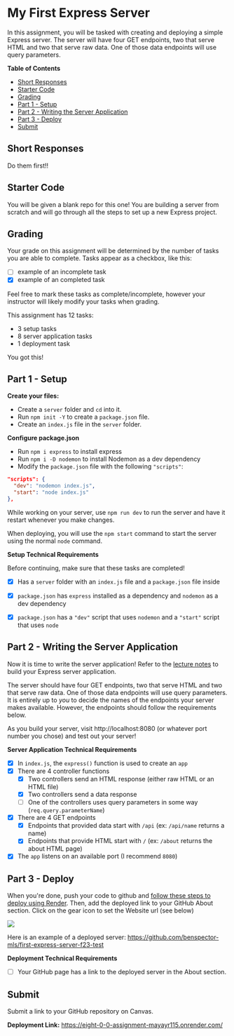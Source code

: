 # My First Express Server

In this assignment, you will be tasked with creating and deploying a simple Express server. The server will have four GET endpoints, two that serve HTML and two that serve raw data. One of those data endpoints will use query parameters.

**Table of Contents**
- [Short Responses](#short-responses)
- [Starter Code](#starter-code)
- [Grading](#grading)
- [Part 1 - Setup](#part-1---setup)
- [Part 2 - Writing the Server Application](#part-2---writing-the-server-application)
- [Part 3 - Deploy](#part-3---deploy)
- [Submit](#submit)

## Short Responses

Do them first!!

## Starter Code

You will be given a blank repo for this one! You are building a server from scratch and will go through all the steps to set up a new Express project.

## Grading

Your grade on this assignment will be determined by the number of tasks you are able to complete. Tasks appear as a checkbox, like this:

- [ ] example of an incomplete task
- [x] example of an completed task

Feel free to mark these tasks as complete/incomplete, however your instructor will likely modify your tasks when grading.

This assignment has 12 tasks:
- 3 setup tasks
- 8 server application tasks
- 1 deployment task

You got this!

## Part 1 - Setup

**Create your files:**
* Create a `server` folder and `cd` into it.
* Run `npm init -Y` to create a `package.json` file.
* Create an `index.js` file in the `server` folder.

**Configure package.json**
* Run `npm i express` to install express
* Run `npm i -D nodemon` to install Nodemon as a dev dependency
* Modify the `package.json` file with the following `"scripts"`:

```json
"scripts": {
  "dev": "nodemon index.js",
  "start": "node index.js"
},
```

While working on your server, use `npm run dev` to run the server and have it restart whenever you make changes.

When deploying, you will use the `npm start` command to start the server using the normal `node` command.

**Setup Technical Requirements**

Before continuing, make sure that these tasks are completed!

- [X] Has a `server` folder with an `index.js` file and a `package.json` file inside
- [X] `package.json` has `express` installed as a dependency and `nodemon` as a dev dependency
- [X] `package.json` has a `"dev"` script that uses `nodemon` and a `"start"` script that uses `node`


## Part 2 - Writing the Server Application

Now it is time to write the server application! Refer to the [lecture notes](https://github.com/The-Marcy-Lab-School/8-0-0-intro-to-express) to build your Express server application.

The server should have four GET endpoints, two that serve HTML and two that serve raw data. One of those data endpoints will use query parameters. It is entirely up to *you* to decide the names of the endpoints your server makes available. However, the endpoints should follow the requirements below.

As you build your server, visit http://localhost:8080 (or whatever port number you chose) and test out your server!

**Server Application Technical Requirements**

- [X] In `index.js`, the `express()` function is used to create an `app`
- [X] There are 4 controller functions
  - [X] Two controllers send an HTML response (either raw HTML or an HTML file)
  - [X] Two controllers send a data response
  - [ ] One of the controllers uses query parameters in some way (`req.query.parameterName`)
- [X] There are 4 GET endpoints
  - [X] Endpoints that provided data start with `/api` (ex: `/api/name` returns a name)
  - [X] Endpoints that provide HTML start with `/` (ex: `/about` returns the about HTML page)
- [X] The `app` listens on an available port (I recommend `8080`)

## Part 3 - Deploy

When you're done, push your code to github and [follow these steps to deploy using Render](https://github.com/The-Marcy-Lab-School/render-deployment-instructions). Then, add the deployed link to your GitHub About section. Click on the gear icon to set the Website url (see below)

![](./images/deployed-github.png)

Here is an example of a deployed server: https://github.com/benspector-mls/first-express-server-f23-test

**Deployment Technical Requirements**

- [ ] Your GitHub page has a link to the deployed server in the About section. 

## Submit

Submit a link to your GitHub repository on Canvas.

**Deployment Link:** https://eight-0-0-assignment-mayayr115.onrender.com/
